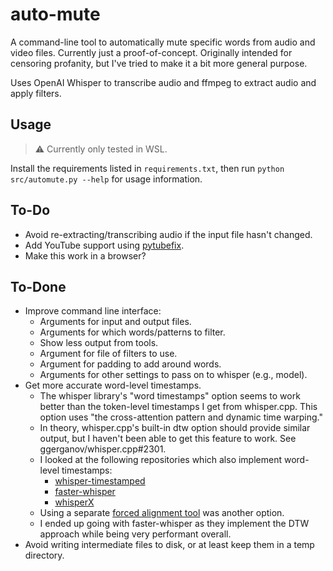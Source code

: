 # auto-mute

A command-line tool to automatically mute specific words from audio and video files. Currently just a proof-of-concept. Originally intended for censoring profanity, but I've tried to make it a bit more general purpose.

Uses OpenAI Whisper to transcribe audio and ffmpeg to extract audio and apply filters.


## Usage

> :warning: Currently only tested in WSL.

Install the requirements listed in `requirements.txt`, then run `python src/automute.py --help` for usage information.


## To-Do

- Avoid re-extracting/transcribing audio if the input file hasn't changed.
- Add YouTube support using [pytubefix](https://github.com/JuanBindez/pytubefix).
- Make this work in a browser?


## To-Done

- Improve command line interface:
  - Arguments for input and output files.
  - Arguments for which words/patterns to filter.
  - Show less output from tools.
  - Argument for file of filters to use.
  - Argument for padding to add around words.
  - Arguments for other settings to pass on to whisper (e.g., model).
- Get more accurate word-level timestamps.
  - The whisper library's "word timestamps" option seems to work better than the token-level timestamps I get from whisper.cpp. This option uses "the cross-attention pattern and dynamic time warping."
  - In theory, whisper.cpp's built-in dtw option should provide similar output, but I haven't been able to get this feature to work. See ggerganov/whisper.cpp#2301.
  - I looked at the following repositories which also implement word-level timestamps:
    - [whisper-timestamped](https://github.com/linto-ai/whisper-timestamped)
    - [faster-whisper](https://github.com/SYSTRAN/faster-whisper)
    - [whisperX](https://github.com/m-bain/whisperX)
  - Using a separate [forced alignment tool](https://github.com/pettarin/forced-alignment-tools) was another option.
  - I ended up going with faster-whisper as they implement the DTW approach while being very performant overall.
- Avoid writing intermediate files to disk, or at least keep them in a temp directory.
